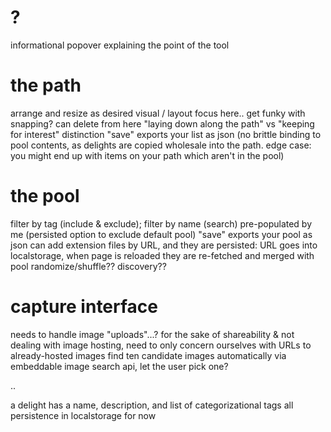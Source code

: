 # ?

informational popover explaining the point of the tool

# the path

arrange and resize as desired
visual / layout focus here.. get funky with snapping?
can delete from here
"laying down along the path" vs "keeping for interest" distinction
"save" exports your list as json (no brittle binding to pool contents, as delights are copied wholesale into the path. edge case: you might end up with items on your path which aren't in the pool)

# the pool

filter by tag (include & exclude); filter by name (search)
pre-populated by me (persisted option to exclude default pool)
"save" exports your pool as json
can add extension files by URL, and they are persisted: URL goes into localstorage, when page is reloaded they are re-fetched and merged with pool
randomize/shuffle?? discovery??

# capture interface

needs to handle image "uploads"...?
for the sake of shareability & not dealing with image hosting, need to only concern ourselves with URLs to already-hosted images
find ten candidate images automatically via embeddable image search api, let the user pick one?

..

a delight has a name, description, and list of categorizational tags
all persistence in localstorage for now
